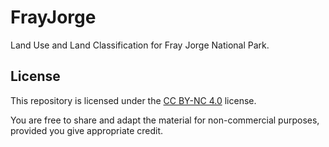 # FrayJorge
Land Use and Land Classification for Fray Jorge National Park.

## License

This repository is licensed under the [CC BY-NC 4.0](https://creativecommons.org/licenses/by-nc/4.0/) license.

You are free to share and adapt the material for non-commercial purposes, provided you give appropriate credit.
